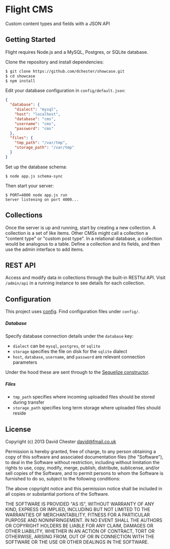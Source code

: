 # Flight CMS

Custom content types and fields with a JSON API

## Getting Started

Flight requires Node.js and a MySQL, Postgres, or SQLite database.

Clone the repository and install dependencies:

```bash
$ git clone https://github.com/dchester/showcase.git
$ cd showcase
$ npm install
```

Edit your database configuration in `config/default.json`:

```json
{
  "database": {
    "dialect": "mysql",
    "host": "localhost",
    "database": "cms",
    "username": "cms",
    "password": "cms"
  },
  "files": {
    "tmp_path": "/var/tmp",
    "storage_path": "/var/tmp"
  }
}
```

Set up the database schema:
```
$ node app.js schema-sync
```

Then start your server:

```
$ PORT=4000 node app.js run
Server listening on port 4000...
```

## Collections

Once the server is up and running, start by creating a new collection.  A collection is a set of like items.  Other CMSs might call a collection a "content type" or "custom post type".  In a relational database, a collection would be analogous to a table.  Define a collection and its fields, and then use the admin interface to add items.  

## REST API

Access and modify data in collections through the built-in RESTful API.  Visit `/admin/api` in a running instance to see details for each collection.

## Configuration

This project uses [config](https://github.com/lorenwest/node-config).  Find configuration files under `config/`.

##### Database

Specify database connection details under the `database` key:

- `dialect` can be `mysql`, `postgres`, or `sqlite`
- `storage` specifies the file on disk for the `sqlite` dialect
- `host`, `database`, `username`, and `password` are relevant connection parameters

Under the hood these are sent through to the [Sequelize constructor](http://sequelizejs.com/documentation#usage-options).

##### Files

- `tmp_path` specifies where incoming uploaded files should be stored during transfer
- `storage_path` specifies long term storage where uploaded files should reside

## License

Copyright (c) 2013 David Chester <david@fmail.co.uk>

Permission is hereby granted, free of charge, to any person obtaining a copy of this software and associated documentation files (the "Software"), to deal in the Software without restriction, including without limitation the rights to use, copy, modify, merge, publish, distribute, sublicense, and/or sell copies of the Software, and to permit persons to whom the Software is furnished to do so, subject to the following conditions:

The above copyright notice and this permission notice shall be included in all copies or substantial portions of the Software.

THE SOFTWARE IS PROVIDED "AS IS", WITHOUT WARRANTY OF ANY KIND, EXPRESS OR IMPLIED, INCLUDING BUT NOT LIMITED TO THE WARRANTIES OF MERCHANTABILITY, FITNESS FOR A PARTICULAR PURPOSE AND NONINFRINGEMENT. IN NO EVENT SHALL THE AUTHORS OR COPYRIGHT HOLDERS BE LIABLE FOR ANY CLAIM, DAMAGES OR OTHER LIABILITY, WHETHER IN AN ACTION OF CONTRACT, TORT OR OTHERWISE, ARISING FROM, OUT OF OR IN CONNECTION WITH THE SOFTWARE OR THE USE OR OTHER DEALINGS IN THE SOFTWARE.
